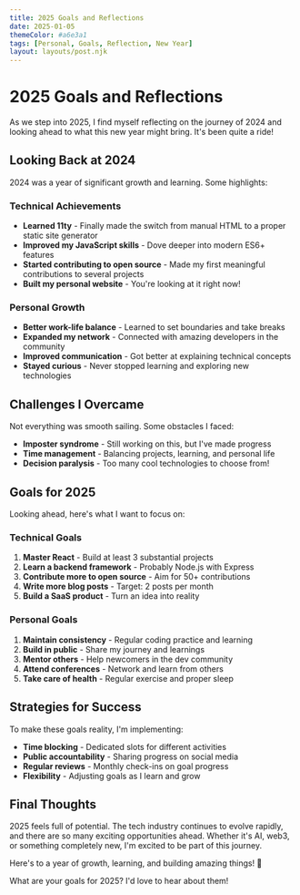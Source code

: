 ```yaml
---
title: 2025 Goals and Reflections
date: 2025-01-05
themeColor: #a6e3a1
tags: [Personal, Goals, Reflection, New Year]
layout: layouts/post.njk
---
```


# 2025 Goals and Reflections

As we step into 2025, I find myself reflecting on the journey of 2024 and looking ahead to what this new year might bring. It's been quite a ride!

## Looking Back at 2024

2024 was a year of significant growth and learning. Some highlights:

### Technical Achievements
- **Learned 11ty** - Finally made the switch from manual HTML to a proper static site generator
- **Improved my JavaScript skills** - Dove deeper into modern ES6+ features
- **Started contributing to open source** - Made my first meaningful contributions to several projects
- **Built my personal website** - You're looking at it right now!

### Personal Growth
- **Better work-life balance** - Learned to set boundaries and take breaks
- **Expanded my network** - Connected with amazing developers in the community
- **Improved communication** - Got better at explaining technical concepts
- **Stayed curious** - Never stopped learning and exploring new technologies

## Challenges I Overcame

Not everything was smooth sailing. Some obstacles I faced:

- **Imposter syndrome** - Still working on this, but I've made progress
- **Time management** - Balancing projects, learning, and personal life
- **Decision paralysis** - Too many cool technologies to choose from!

## Goals for 2025

Looking ahead, here's what I want to focus on:

### Technical Goals
1. **Master React** - Build at least 3 substantial projects
2. **Learn a backend framework** - Probably Node.js with Express
3. **Contribute more to open source** - Aim for 50+ contributions
4. **Write more blog posts** - Target: 2 posts per month
5. **Build a SaaS product** - Turn an idea into reality

### Personal Goals
1. **Maintain consistency** - Regular coding practice and learning
2. **Build in public** - Share my journey and learnings
3. **Mentor others** - Help newcomers in the dev community
4. **Attend conferences** - Network and learn from others
5. **Take care of health** - Regular exercise and proper sleep

## Strategies for Success

To make these goals reality, I'm implementing:

- **Time blocking** - Dedicated slots for different activities
- **Public accountability** - Sharing progress on social media
- **Regular reviews** - Monthly check-ins on goal progress
- **Flexibility** - Adjusting goals as I learn and grow

## Final Thoughts

2025 feels full of potential. The tech industry continues to evolve rapidly, and there are so many exciting opportunities ahead. Whether it's AI, web3, or something completely new, I'm excited to be part of this journey.

Here's to a year of growth, learning, and building amazing things! 🚀

What are your goals for 2025? I'd love to hear about them!
